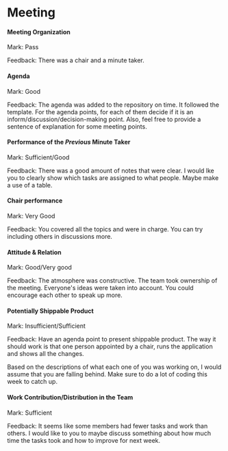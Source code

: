 # Meeting


#### Meeting Organization

Mark: Pass

Feedback: There was a chair and a minute taker.

#### Agenda

Mark: Good

Feedback: The agenda was added to the repository on time.
It followed the template. 
For the agenda points, for each of them decide if it is an inform/discussion/decision-making point.
Also, feel free to provide a sentence of explanation for some meeting points.

#### Performance of the _Previous_ Minute Taker

Mark: Sufficient/Good

Feedback: There was a good amount of notes that were clear.
I would lke you to clearly show which tasks are assigned to what people. Maybe make a use of a table. 

#### Chair performance


Mark: Very Good

Feedback: You covered all the topics and were in charge. You can try including others in discussions more. 

#### Attitude & Relation


Mark: Good/Very good

Feedback: The atmosphere was constructive. The team took ownership of the meeting. Everyone's ideas were taken into account.
You could encourage each other to speak up more.

#### Potentially Shippable Product

Mark: Insufficient/Sufficient

Feedback: Have an agenda point to present shippable product.
The way it should work is that one person appointed by a chair, runs the application and shows all the changes. 

Based on the descriptions of what each one of you was working on, I would assume that you are falling behind. 
Make sure to do a lot of coding this week to catch up. 

#### Work Contribution/Distribution in the Team

Mark: Sufficient

Feedback: It seems like some members had fewer tasks and work than others. 
I would like to you to maybe discuss something about how much time the tasks took and how to improve for next week. 


